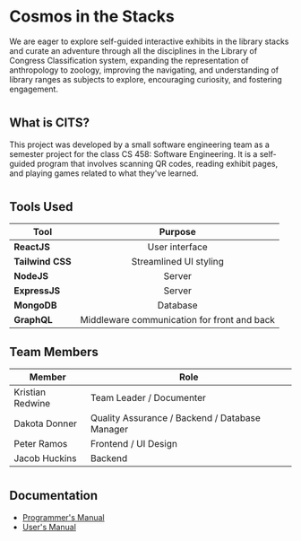 # Cosmos in the Stacks
We are eager to explore self-guided interactive exhibits in the library stacks and curate an adventure through all the disciplines in the Library of Congress Classification system, expanding the representation of anthropology to zoology, improving the navigating, and understanding of library ranges as subjects to explore, encouraging curiosity, and fostering engagement. 

#

## What is CITS?
This project was developed by a small software engineering team as a semester project for the class CS 458: Software Engineering.  It is a self-guided program that involves scanning QR codes, reading exhibit pages, and playing games related to what they've learned.

#

## Tools Used
| **Tool** | **Purpose** |
| ----------- | :-----------: |
| **ReactJS** | User interface |
| **Tailwind CSS** | Streamlined UI styling |
| **NodeJS** | Server |
| **ExpressJS** | Server |
| **MongoDB** | Database |
| **GraphQL** | Middleware communication for front and back |



## Team Members
| **Member** | **Role** |
| ----------- | ----------- |
| Kristian Redwine | Team Leader / Documenter |
| Dakota Donner | Quality Assurance / Backend / Database Manager |
| Peter Ramos | Frontend / UI Design |
| Jacob Huckins | Backend  |

#

## Documentation
- [Programmer's Manual](https://docs.google.com/document/d/1wJRkda4Knu70mK9lKPNltQ8cMyGqshMVixY0C_ukfls/edit?usp=sharing)
- [User's Manual](https://docs.google.com/document/d/1wOhkEck9K5nBuDsrdqZm3DQnE40h9PsJRnH5E-FMsKs/edit?usp=sharing)
